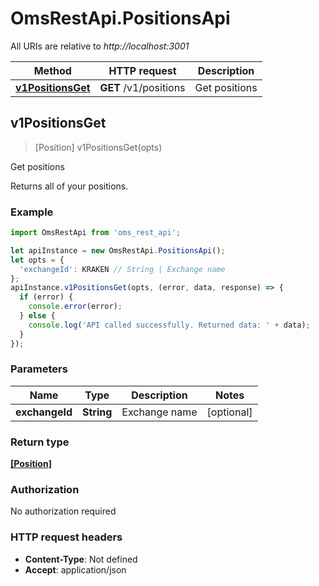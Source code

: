 # OmsRestApi.PositionsApi

All URIs are relative to *http://localhost:3001*

Method | HTTP request | Description
------------- | ------------- | -------------
[**v1PositionsGet**](PositionsApi.md#v1PositionsGet) | **GET** /v1/positions | Get positions



## v1PositionsGet

> [Position] v1PositionsGet(opts)

Get positions

Returns all of your positions.

### Example

```javascript
import OmsRestApi from 'oms_rest_api';

let apiInstance = new OmsRestApi.PositionsApi();
let opts = {
  'exchangeId': KRAKEN // String | Exchange name
};
apiInstance.v1PositionsGet(opts, (error, data, response) => {
  if (error) {
    console.error(error);
  } else {
    console.log('API called successfully. Returned data: ' + data);
  }
});
```

### Parameters


Name | Type | Description  | Notes
------------- | ------------- | ------------- | -------------
 **exchangeId** | **String**| Exchange name | [optional] 

### Return type

[**[Position]**](Position.md)

### Authorization

No authorization required

### HTTP request headers

- **Content-Type**: Not defined
- **Accept**: application/json

